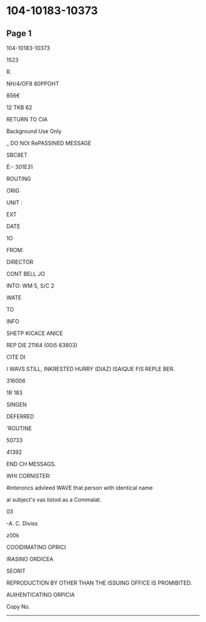 # 104-10183-10373

## Page 1

104-10183-10373

1523

R.

NH/4/OF8 80PPOHT

856€

12 TKB 62

RETURN TO CIA

Background Use Only

_ DO NOt RePASSINED MESSAGE

SBC8ET

É:- 301E31

ROUTING

ORIG

UNIT :

EXT

DATE

1O

FROM:

DIRECTOR

CONT BELL JO

INTO: WM 5, S/C 2

WATE

TO

INFO

SHETP KICACE ANICE

REP DIE 21164 (00i5 63803)

CITE DI

I WAVS STILL, INKRESTED HURRY (DIAZ) ISAIQUE FIS REPLE BER.

316006

1R 183

SINGEN

DEFERRED

'ROUTINE

50733

41392

END CH MESSAGS.

WHI CORNISTER:

#interoncs advleed WAVE that person with identical name

al subject's vas listod as a Commalat.

03

-A. C. Diviss

z00k

COOIDIMATINO OPRICI

IRASINO ORDICEA

SEORIT

REPRODUCTION BY OTHER THAN THE ISSUING OFFICE IS PROMIBITED.

AUIHENTICATINO ORPICIA

Copy No.

---

